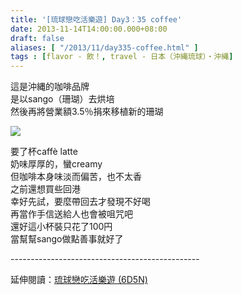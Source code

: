 ```yaml
---
title: '[琉球戀吃活樂遊] Day3：35 coffee'
date: 2013-11-14T14:00:00.000+08:00
draft: false
aliases: [ "/2013/11/day335-coffee.html" ]
tags : [flavor - 飲！, travel - 日本（沖縄琉球）・沖縄]
---
```


這是沖縄的咖啡品牌  
是以sango（珊瑚）去烘培  
然後再將營業額3.5％捐來移植新的珊瑚  

[![](https://3.bp.blogspot.com/-Loq8bgdt1LE/XCdPNsRuj0I/AAAAAAAACks/Unmyi9Qvk10oT7iuHv45BkP0AZrpBCbSwCLcBGAs/s640/78.jpg)](https://3.bp.blogspot.com/-Loq8bgdt1LE/XCdPNsRuj0I/AAAAAAAACks/Unmyi9Qvk10oT7iuHv45BkP0AZrpBCbSwCLcBGAs/s1600/78.jpg)

要了杯caffè latte  
奶味厚厚的，蠻creamy  
但咖啡本身味淡而偏苦，也不太香  
之前還想買些回港  
幸好先試，要麼帶回去才發現不好喝  
再當作手信送給人也會被咀咒吧  
還好這小杯裝只花了100円  
當幫幫sango做點善事就好了  
  
\-----------------------------------------------  
  
延伸閱讀：[琉球戀吃活樂遊 (6D5N)](http://www.hidie.net/2013/11/6d5n_23.html)